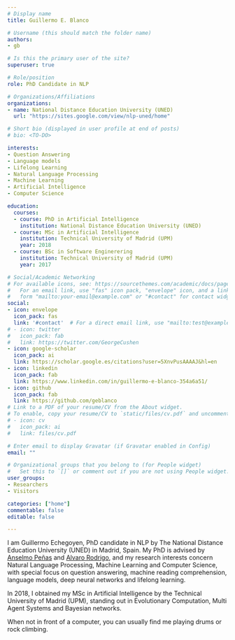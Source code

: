 ```yaml
---
# Display name
title: Guillermo E. Blanco

# Username (this should match the folder name)
authors:
- gb

# Is this the primary user of the site?
superuser: true

# Role/position
role: PhD Candidate in NLP

# Organizations/Affiliations
organizations:
- name: National Distance Education University (UNED)
  url: "https://sites.google.com/view/nlp-uned/home"

# Short bio (displayed in user profile at end of posts)
# bio: <TO-DO>

interests:
- Question Answering
- Language models
- Lifelong Learning
- Natural Language Processing
- Machine Learning
- Artificial Intelligence
- Computer Science

education:
  courses:
  - course: PhD in Artificial Intelligence
    institution: National Distance Education University (UNED)
  - course: MSc in Artificial Intelligence
    institution: Technical University of Madrid (UPM)
    year: 2018
  - course: BSc in Software Enginerering
    institution: Technical University of Madrid (UPM)
    year: 2017

# Social/Academic Networking
# For available icons, see: https://sourcethemes.com/academic/docs/page-builder/#icons
#   For an email link, use "fas" icon pack, "envelope" icon, and a link in the
#   form "mailto:your-email@example.com" or "#contact" for contact widget.
social:
- icon: envelope
  icon_pack: fas
  link: '#contact'  # For a direct email link, use "mailto:test@example.org".
# - icon: twitter
#   icon_pack: fab
#   link: https://twitter.com/GeorgeCushen
- icon: google-scholar
  icon_pack: ai
  link: https://scholar.google.es/citations?user=5XnvPusAAAAJ&hl=en
- icon: linkedin
  icon_pack: fab
  link: https://www.linkedin.com/in/guillermo-e-blanco-354a6a51/
- icon: github
  icon_pack: fab
  link: https://github.com/geblanco
# Link to a PDF of your resume/CV from the About widget.
# To enable, copy your resume/CV to `static/files/cv.pdf` and uncomment the lines below.
# - icon: cv
#   icon_pack: ai
#   link: files/cv.pdf

# Enter email to display Gravatar (if Gravatar enabled in Config)
email: ""

# Organizational groups that you belong to (for People widget)
#   Set this to `[]` or comment out if you are not using People widget.
user_groups:
- Researchers
- Visitors

categories: ["home"]
commentable: false
editable: false

---
```


I am Guillermo Echegoyen, PhD candidate in NLP by The National Distance Education University (UNED) in Madrid, Spain. My PhD is advised by [Anselmo Peñas](http://nlp.uned.es/~anselmo/) and [Alvaro Rodrigo](https://sites.google.com/view/nlp-uned/people/%C3%A1lvaro-rodrigo-yuste?authuser=0),
and my research interests concern Natural Language Processing, Machine Learning and Computer Science, with special focus on question answering, machine reading comprehension, language models, deep neural networks and lifelong learning.

In 2018, I obtained my MSc in Artificial Intelligence by the Technical University of Madrid (UPM), standing out in Evolutionary Computation, Multi Agent Systems and Bayesian networks.

When not in front of a computer, you can usually find me playing drums or rock climbing.